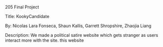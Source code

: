 205 Final Project


Title: KookyCandidate


By: Nicolas Lara Fonseca, Shaun Kallis, Garrett Shropshire, Zhaojia Liang


Description: We made a political satire website which gets stranger as users interact more with the site.
this website 
